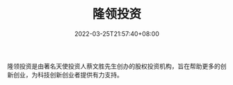 ﻿---
weight: 
title: "隆领投资"
description: "隆领投资是由著名天使投资人蔡文胜先生创办的股权投资机构，旨在帮助更多的创新创业，为科技创新创业者提供有力支持"
date: 2022-03-25T21:57:40+08:00
lastmod: 2022-03-25T16:45:40+08:00
draft: false
authors: ["Metabd"]
featuredImage: "longlingtouzi.png"
link: ""
tags: ["投资机构","隆领投资"]
categories: ["navigation"]
navigation: ["投资机构"]
lightgallery: true
toc: true
pinned: false
recommend: false
recommend1: false
---
隆领投资是由著名天使投资人蔡文胜先生创办的股权投资机构，旨在帮助更多的创新创业，为科技创新创业者提供有力支持。
